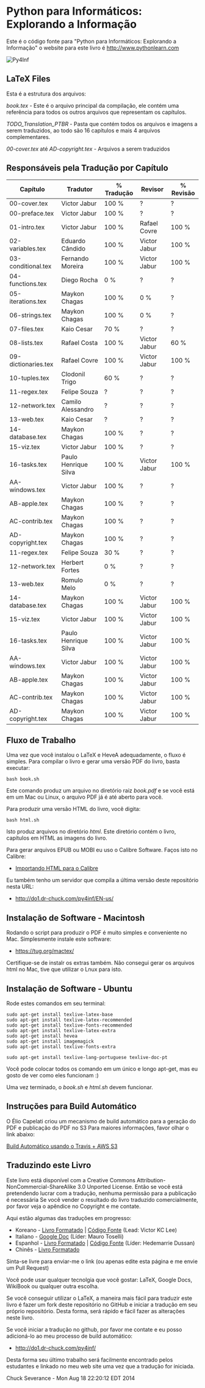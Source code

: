 Python para Informáticos: Explorando a Informação
=============================================

Este é o código fonte para "Python para Informáticos: Explorando a Informação"
o website para este livro é http://www.pythonlearn.com

![Py4Inf](https://github.com/victorjabur/py4inf-ptBR/blob/master/BookCoverPreviewFront.jpg?raw=true)

LaTeX Files
-----------

Esta é a estrutura dos arquivos:

*book.tex* - Este é o arquivo principal da compilação, ele contém uma
referência para todos os outros arquivos que representam os capítulos.

*TODO_Translation_PTBR* - Pasta que contém todos os arquivos e imagens a 
serem traduzidos, ao todo são 16 capítulos e mais 4 arquivos complementares.

*00-cover.tex* até *AD-copyright.tex* - Arquivos a serem traduzidos

Responsáveis pela Tradução por Capítulo
--------

| Capítulo              | Tradutor              | % Tradução | Revisor | % Revisão
|---|---|---|---|---
|00-cover.tex           |  Victor Jabur         | 100 % |  ?              | ?
|00-preface.tex         |  Victor Jabur         | 100 % |  ?              | ?
|01-intro.tex           |  Victor Jabur         | 100 % |  Rafael Covre   | 100 %
|02-variables.tex       |  Eduardo Cândido      | 100 % |  Victor Jabur   | 100 %
|03-conditional.tex     |  Fernando Moreira     | 100 % |  Victor Jabur   | 100 %
|04-functions.tex       |  Diego Rocha          | 0 %   |  ?              | ?
|05-iterations.tex      |  Maykon Chagas        | 100 % |  0 %            | ?
|06-strings.tex         |  Maykon Chagas        | 100 % |  0 %            | ?
|07-files.tex           |  Kaio Cesar           | 70 %  |  ?              | ?
|08-lists.tex           |  Rafael Costa         | 100 % |  Victor Jabur   | 60 %
|09-dictionaries.tex    |  Rafael Covre         | 100 % |  Victor Jabur   | 100 %
|10-tuples.tex          |  Clodonil Trigo       | 60 %  |  ?              | ?
|11-regex.tex           |  Felipe Souza         |   ?   |  ?              | ?
|12-network.tex         |  Camilo Alessandro    |   ?   |  ?              | ?
|13-web.tex             |  Kaio Cesar           |   ?   |  ?              | ?
|14-database.tex        |  Maykon Chagas        | 100 % |  ?              | ?
|15-viz.tex             |  Victor Jabur         | 100 % |  ?              | ?
|16-tasks.tex           |  Paulo Henrique Silva | 100 % |  Victor Jabur   | 100 %
|AA-windows.tex         |  Victor Jabur         | 100 % |  ?              | ?
|AB-apple.tex           |  Maykon Chagas        | 100 % |  ?              | ?
|AC-contrib.tex         |  Maykon Chagas        | 100 % |  ?              | ?
|AD-copyright.tex       |  Maykon Chagas        | 100 % |  ?              | ?
|11-regex.tex           |  Felipe Souza         | 30 %  |  ?              | ?
|12-network.tex         |  Herbert Fortes       | 0 %   |  ?              | ?
|13-web.tex             |  Romulo Melo          | 0 %   |  ?              | ?
|14-database.tex        |  Maykon Chagas        | 100 % |  Victor Jabur   | 100 %
|15-viz.tex             |  Victor Jabur         | 100 % |  Victor Jabur   | 100 %
|16-tasks.tex           |  Paulo Henrique Silva | 100 % |  Victor Jabur   | 100 %
|AA-windows.tex         |  Victor Jabur         | 100 % |  Victor Jabur   | 100 %
|AB-apple.tex           |  Maykon Chagas        | 100 % |  Victor Jabur   | 100 %
|AC-contrib.tex         |  Maykon Chagas        | 100 % |  Victor Jabur   | 100 %
|AD-copyright.tex       |  Maykon Chagas        | 100 % |  Victor Jabur   | 100 %


Fluxo de Trabalho
--------

Uma vez que você instalou o LaTeX e HeveA adequadamente, o fluxo é simples.
Para compilar o livro e gerar uma versão PDF do livro, basta executar:

    bash book.sh

Este comando produz um arquivo no diretório raiz *book.pdf* e se você está em um Mac
ou Linux, o arquivo PDF já é até aberto para vocẽ.

Para produzir uma versão HTML do livro, você digita:

    bash html.sh

Isto produz arquivos no diretório *html*. Este diretório contém o livro, capítulos em 
HTML as imagens do livro.

Para gerar arquivos EPUB ou MOBI eu uso o Calibre Software. Faços isto no Calibre:

* [Importando HTML para o Calibre](CALIBRE.md)

Eu também tenho um servidor que compila a última versão deste repositório nesta URL:

* http://do1.dr-chuck.com/py4inf/EN-us/


Instalação de Software - Macintosh
---------------------------------

Rodando o script para produzir o PDF é muito simples e conveniente no Mac. Simplesmente
instale este software:

* https://tug.org/mactex/

Certifique-se de instalr os extras também. Não consegui gerar os arquivos html no Mac, tive
que utilizar o Lnux para isto.

Instalação de Software - Ubuntu
------------------------------

Rode estes comandos em seu terminal:

    sudo apt-get install texlive-latex-base
    sudo apt-get install texlive-latex-recommended
    sudo apt-get install texlive-fonts-recommended 
    sudo apt-get install texlive-latex-extra
    sudo apt-get install hevea
    sudo apt-get install imagemagick
    sudo apt-get install texlive-fonts-extra

    sudo apt-get install texlive-lang-portuguese texlive-doc-pt

Você pode colocar todos os comando em um único e longo apt-get, mas eu gosto de ver como eles funcionam :)

Uma vez terminado, o *book.sh* e *html.sh* devem funcionar. 

Instruções para Build Automático
---------------------

O Élio Capelati criou um mecanismo de build automático para a geração do PDF e publicação do PDF no S3
Para maiores informações, favor olhar o link abaixo:

[Build Automático usando o Travis + AWS S3](https://github.com/victorjabur/py4inf-ptBR/pull/1)


Traduzindo este Livro
---------------------

Este livro está disponível com a
Creative Commons
Attribution-NonCommercial-ShareAlike 3.0 Unported License.  Então se você está
pretendendo lucrar com a tradução, nenhuma permissão para a publicação é necessária
Se você vender o resultado do livro traduzido comercialmente, por favor veja o 
apêndice no Copyright e me contate.

Aqui estão algumas das traduções em progresso:

* Koreano - [Livro Formatado](http://do1.dr-chuck.com/py4inf/KO-ko/book.pdf) | [Código Fonte](https://github.com/statkclee/py4inf-kor) (Lead: Victor KC Lee)
* Italiano - [Google Doc](https://docs.google.com/document/d/1ZyxzXGe2qGgsc-Dbqs-pXvQFPKbpJfLs1cq2gUFkxqw/edit?usp=sharing) (Líder: Mauro Toselli)
* Espanhol - [Livro Formatado](http://do1.dr-chuck.com/py4inf/ES-es/) | [Código Fonte](https://github.com/hedemarrie/py4inf-esp) (Líder: Hedemarrie Dussan)
* Chinês - [Livro Formatado](http://fanwscu.gitbooks.io/py4inf-zh-cn/)

Sinta-se livre para enviar-me o link (ou apenas edite esta página e me envie um Pull Request)

Você pode usar qualquer tecnolgia que você gostar: LaTeX, Google Docs, WikiBook ou qualquer outra escolha.

Se você conseguir utilizar o LaTeX, a maneira mais fácil para traduzir este livro
é fazer um fork deste repositório no GitHub e iniciar a tradução em seu próprio repositório.
Desta forma, será rápido e fácil fazer as alterações neste livro.

Se você iniciar a tradução no github, por favor me contate e eu posso adicioná-lo ao
meu processo de build automático: 

* http://do1.dr-chuck.com/py4inf/

Desta forma seu último trabalho será facilmente encontrado pelos estudantes e linkado 
no meu web site uma vez que a tradução for iniciada.

Chuck Severance - 
Mon Aug 18 22:20:12 EDT 2014
